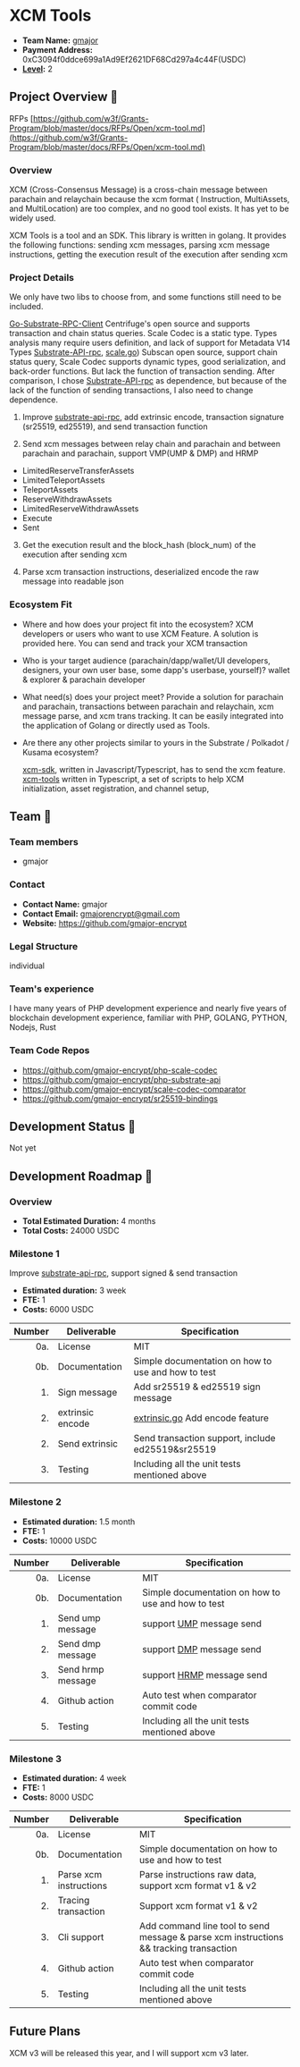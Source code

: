 # XCM Tools

* **Team Name:** [gmajor](https://github.com/gmajor-encrypt)
* **Payment Address:** 0xC3094f0ddce699a1Ad9Ef2621DF68Cd297a4c44F(USDC)
* **[Level](https://github.com/w3f/Grants-Program/tree/master#level_slider-levels):** 2

## Project Overview :page_facing_up:

RFPs [https://github.com/w3f/Grants-Program/blob/master/docs/RFPs/Open/xcm-tool.md](https://github.com/w3f/Grants-Program/blob/master/docs/RFPs/Open/xcm-tool.md)

### Overview

XCM (Cross-Consensus Message) is a cross-chain message between parachain and relaychain because the xcm format (
Instruction, MultiAssets, and MultiLocation) are too complex, and no good tool exists. It has yet to be widely used.

XCM Tools is a tool and an SDK. This library is written in golang. It provides the following functions: sending xcm
messages, parsing xcm message instructions, getting the execution result of the execution after sending xcm

### Project Details

We only have two libs to choose from, and some functions still need to be included.

[Go-Substrate-RPC-Client](https://github.com/centrifuge/go-substrate-rpc-rient)
Centrifuge's open source and supports transaction and chain status queries. Scale Codec is a static type. Types analysis
many
require users definition, and lack of support for Metadata V14 Types
[Substrate-API-rpc](https://github.com/itering/substrate-api-rpc), [scale.go](https://github.com/scale.go))
Subscan open source, support chain status query, Scale Codec supports dynamic types, good serialization, and back-order
functions. But lack the function of transaction sending.
After comparison, I chose [Substrate-API-rpc](https://github.com/tering/substrate-api-RPC) as dependence, but because of
the lack of the function of sending transactions, I also need to change dependence.

1. Improve [substrate-api-rpc](https://github.com/itering/substrate-api-rpc), add extrinsic encode, transaction
   signature (sr25519, ed25519), and send transaction function

2. Send xcm messages between relay chain and parachain and between parachain and parachain, support VMP(UMP & DMP) and
   HRMP

* LimitedReserveTransferAssets
* LimitedTeleportAssets
* TeleportAssets
* ReserveWithdrawAssets
* LimitedReserveWithdrawAssets
* Execute
* Sent

3. Get the execution result and the block_hash (block_num) of the execution after sending xcm

4. Parse xcm transaction instructions, deserialized encode the raw message into readable json

### Ecosystem Fit

- Where and how does your project fit into the ecosystem?
  XCM developers or users who want to use XCM Feature. A solution is provided here. You can send and track your XCM transaction

- Who is your target audience (parachain/dapp/wallet/UI developers, designers, your own user base, some dapp's userbase,
  yourself)?
  wallet & explorer & parachain developer

- What need(s) does your project meet?
  Provide a solution for parachain and parachain, transactions between parachain and relaychain, xcm message parse, and
  xcm trans tracking. It can be easily integrated into the application of Golang or directly used as Tools.

- Are there any other projects similar to yours in the Substrate / Polkadot / Kusama ecosystem?

  [xcm-sdk](https://github.com/blockcoders/xcm-sdk), written in Javascript/Typescript, has to send the xcm feature.
  [xcm-tools](https://github.com/PureStake/xcm-tools) written in Typescript, a set of scripts to help XCM
  initialization, asset registration, and channel setup,

## Team :busts_in_silhouette:

### Team members

* gmajor

### Contact

* **Contact Name:** gmajor
* **Contact Email:** gmajorencrypt@gmail.com
* **Website:** <https://github.com/gmajor-encrypt>

### Legal Structure

individual

### Team's experience

I have many years of PHP development experience and nearly five years of blockchain development experience, familiar
with PHP, GOLANG, PYTHON, Nodejs, Rust

### Team Code Repos

- https://github.com/gmajor-encrypt/php-scale-codec
- https://github.com/gmajor-encrypt/php-substrate-api
- https://github.com/gmajor-encrypt/scale-codec-comparator
- https://github.com/gmajor-encrypt/sr25519-bindings

## Development Status :open_book:

Not yet

## Development Roadmap :nut_and_bolt:

### Overview

* **Total Estimated Duration:** 4 months
* **Total Costs:** 24000 USDC

### Milestone 1

Improve [substrate-api-rpc](https://github.com/itering/substrate-api-rpc), support signed & send transaction

* **Estimated duration:** 3 week
* **FTE:**  1
* **Costs:** 6000 USDC

| Number | Deliverable      | Specification                                                                                       |
|-------:|------------------|-----------------------------------------------------------------------------------------------------|
|    0a. | License          | MIT                                                                                                 |
|    0b. | Documentation    | Simple documentation on how to use and how to test                                                  |
|     1. | Sign message     | Add sr25519 & ed25519 sign message                                                                  |  
|     2. | extrinsic encode | [extrinsic.go](https://github.com/itering/scale.go/blob/master/extrinsic.go#L19) Add encode feature |  
|     2. | Send extrinsic   | Send transaction support, include ed25519&sr25519                                                   |  
|     3. | Testing          | Including all the unit tests mentioned above                                                        |

### Milestone 2

* **Estimated duration:** 1.5 month
* **FTE:**  1
* **Costs:** 10000 USDC

| Number | Deliverable       | Specification                                                                                         |
|-------:|-------------------|-------------------------------------------------------------------------------------------------------|
|    0a. | License           | MIT                                                                                                   |
|    0b. | Documentation     | Simple documentation on how to use and how to test                                                    |
|     1. | Send ump message  | support [UMP](https://wiki.polkadot.network/docs/learn-xcm#vmp-vertical-message-passing) message send |  
|     2. | Send dmp message  | support [DMP](https://wiki.polkadot.network/docs/learn-xcm#vmp-vertical-message-passing) message send |  
|     3. | Send hrmp message | support [HRMP](https://wiki.polkadot.network/docs/learn-xcm#hrmp-xcmp-lite) message send              |  
|     4. | Github action     | Auto test when comparator commit code                                                                 |  
|     5. | Testing           | Including all the unit tests mentioned above                                                          |

### Milestone 3

* **Estimated duration:** 4 week
* **FTE:**  1
* **Costs:** 8000 USDC

| Number | Deliverable            | Specification                                                                          |
|-------:|------------------------|----------------------------------------------------------------------------------------|
|    0a. | License                | MIT                                                                                    |
|    0b. | Documentation          | Simple documentation on how to use and how to test                                     |
|     1. | Parse xcm instructions | Parse instructions raw data, support xcm format v1 & v2                                |  
|     2. | Tracing transaction    | Support xcm format v1 & v2                                                             |  
|     3. | Cli support            | Add command line tool to send message & parse xcm instructions && tracking transaction |  
|     4. | Github action          | Auto test when comparator commit code                                                  |  
|     5. | Testing                | Including all the unit tests mentioned above                                           |

## Future Plans

XCM v3 will be released this year, and I will support xcm v3 later.
